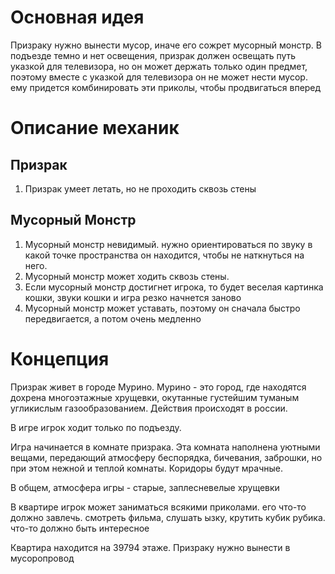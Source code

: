 # Основная идея

Призраку нужно вынести мусор, иначе его сожрет мусорный монстр.
В подъезде темно и нет освещения, призрак должен освещать путь указкой для телевизора, но он может держать только один предмет, поэтому вместе с указкой для телевизора он не может нести мусор. ему придется комбинировать эти приколы, чтобы продвигаться вперед
# Описание механик

## Призрак
1. Призрак умеет летать, но не проходить сквозь стены

## Мусорный Монстр
1. Мусорный монстр невидимый. нужно ориентироваться по звуку в какой точке пространства он находится, чтобы не наткнуться на него.
2. Мусорный монстр может ходить сквозь стены.
3. Если мусорный монстр достигнет игрока, то будет веселая картинка кошки, звуки кошки и игра резко начнется заново
4. Мусорный монстр может уставать, поэтому он сначала быстро передвигается, а потом очень медленно

# Концепция
Призрак живет в городе Мурино. Мурино - это город, где находятся дохрена многоэтажные хрущевки, окутанные густейшим туманым угликислым газообразованием. Действия происходят в россии.

В игре игрок ходит только по подъезду. 

Игра начинается в комнате призрака. Эта комната наполнена уютными вещами, передающий атмосферу беспорядка, бичевания, заброшки, но при этом нежной и теплой комнаты. Коридоры будут мрачные.

В общем, атмосфера игры - старые, заплесневелые хрущевки

В квартире игрок может заниматься всякими приколами. его что-то должно завлечь. смотреть фильма, слушать ызку, крутить кубик рубика. что-то должно быть интересное

Квартира находится на 39794 этаже. Призраку нужно вынести в мусоропровод
